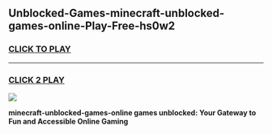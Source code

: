 
## Unblocked-Games-minecraft-unblocked-games-online-Play-Free-hs0w2
<h3>
<a href="https://premium76.site?title=minecraft-unblocked-games-online&ref=18A1">CLICK TO PLAY</a></h3>
<hr>

<h3>
<a href="https://premium76.site?title=minecraft-unblocked-games-online&ref=18A1">CLICK 2 PLAY</a>
  
</h3>

<a href="https://premium76.site?title=minecraft-unblocked-games-online&ref=18A1"><img src="https://clearcache.store/games.png"></a>


**minecraft-unblocked-games-online games unblocked: Your Gateway to Fun and Accessible Online Gaming**
